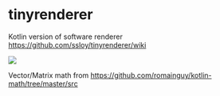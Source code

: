 # tinyrenderer
Kotlin version of software renderer
https://github.com/ssloy/tinyrenderer/wiki

![](https://github.com/dekonoplyov/tinyrenderer/blob/master/results/lesson6/phong_light.png)

Vector/Matrix math from
https://github.com/romainguy/kotlin-math/tree/master/src
